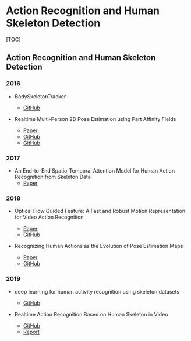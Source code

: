 # Action Recognition and Human Skeleton Detection

[TOC]

## Action Recognition and Human Skeleton Detection

### 2016
- BodySkeletonTracker
  - [GitHub](https://github.com/derzu/BodySkeletonTracker)

- Realtime Multi-Person 2D Pose Estimation using Part Affinity Fields
  - [Paper](https://arxiv.org/abs/1611.08050)
  - [GitHub](https://github.com/ZheC/Realtime_Multi-Person_Pose_Estimation)
  - [GitHub](https://github.com/thomasrantian/Human-Gesture-Recognition-Through-Skeleton-Estimation)

### 2017
- An End-to-End Spatio-Temporal Attention Model for Human Action Recognition from Skeleton Data
  - [Paper](https://arxiv.org/abs/1611.06067)


### 2018
- Optical Flow Guided Feature: A Fast and Robust Motion Representation for
Video Action Recognition
  - [Paper](https://arxiv.org/abs/1711.11152)
  - [GitHub](https://github.com/kevin-ssy/Optical-Flow-Guided-Feature)

- Recognizing Human Actions as the Evolution of Pose Estimation Maps
  - [Paper](https://www.researchgate.net/publication/329741518_Recognizing_Human_Actions_as_the_Evolution_of_Pose_Estimation_Maps)
  - [GitHub](https://github.com/nkliuyifang/Skeleton-based-Human-Action-Recognition)

### 2019
- deep learning for human activity recognition using skeleton datasets
  - [GitHub](https://github.com/khaledsaimon/deep-learning-for-human-activity-recognition-using-skeleton-datasets)

- Realtime Action Recognition Based on Human Skeleton in Video
  - [GitHub](https://github.com/felixchenfy/Realtime-Action-Recognition)
  - [Report](https://github.com/felixchenfy/Data-Storage/blob/master/EECS-433-Pattern-Recognition/FeiyuChen_Report_EECS433.pdf) 